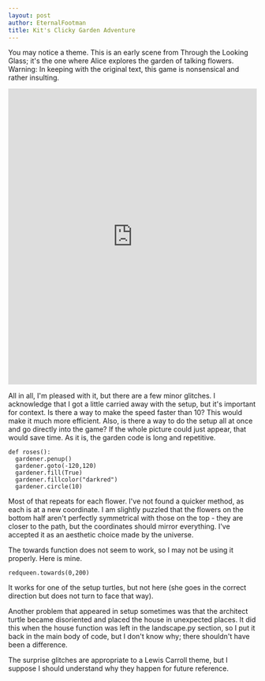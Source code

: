 ```yaml
---
layout: post
author: EternalFootman
title: Kit's Clicky Garden Adventure
---
```


You may notice a theme. This is an early scene from Through the Looking Glass; it's the one where Alice explores the garden of talking flowers.
Warning: In keeping with the original text, this game is nonsensical and rather insulting.

<iframe src="https://trinket.io/embed/python/6e73347dfc?start=result" width="100%" height="600" frameborder="0" marginwidth="0" marginheight="0" allowfullscreen></iframe>

All in all, I'm pleased with it, but there are a few minor glitches.
I acknowledge that I got a little carried away with the setup, but it's important for context. Is there a way to make the speed faster than 10? This would make it much more efficient.
Also, is there a way to do the setup all at once and go directly into the game? If the whole picture could just appear, that would save time.
As it is, the garden code is long and repetitive.
```
def roses():
  gardener.penup()
  gardener.goto(-120,120)
  gardener.fill(True)
  gardener.fillcolor("darkred")
  gardener.circle(10)
```
Most of that repeats for each flower. I've not found a quicker method, as each is at a new coordinate.
I am slightly puzzled that the flowers on the bottom half aren't perfectly symmetrical with those on the top - they are closer to the path, but the coordinates should mirror everything. I've accepted it as an aesthetic choice made by the universe.

The towards function does not seem to work, so I may not be using it properly. Here is mine.
```
redqueen.towards(0,200)
```
It works for one of the setup turtles, but not here (she goes in the correct direction but does not turn to face that way).

Another problem that appeared in setup sometimes was that the architect turtle became disoriented and placed the house in unexpected places.
It did this when the house function was left in the landscape.py section, so I put it back in the main body of code, but I don't know why; there shouldn't have been a difference.

The surprise glitches are appropriate to a Lewis Carroll theme, but I suppose I should understand why they happen for future reference.
